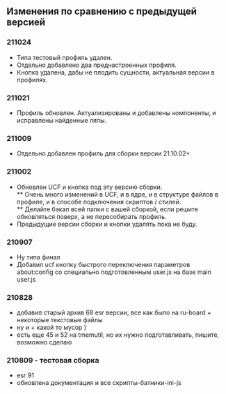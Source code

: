 ## Изменения по сравнению с предыдущей версией

### 211024
  
* Типа тестовый профиль удален.
* Отдельно добавлено два преднастроенных профиля.
* Кнопка удалена, дабы не плодить сущности, актуальная версии в профилях.

### 211021
  
* Профиль обновлен. Актуализированы и добавлены компоненты, и исправлены найденные ляпы.

### 211009
  
* Отдельно добавлен профиль для сборки версии 21.10.02+
  
### 211002
  
* Обновлен UCF и кнопка под эту версию сборки.  
** Очень много изменений в UCF, и в ядре, и в структуре файлов в профиле, и в способе подключения скриптов / стилей.  
** Делайте бэкап всей папки с вашей сборкой, если решите обновляться поверх, а не пересобирать профиль.
* Предыдущие версии сборки и кнопки удалять пока не буду.
  
### 210907
  
* Ну типа финал
* Добавил ucf кнопку быстрого переключения параметров about:config со специально подготовленным user.js на базе main user.js
  
### 210828
  
* добавил старый архив 68 esr версии, все как было на ru-board + некоторые текстовые файлы
* ну и + какой то мусор )
* есть еще 45 и 52 на tmemutil, но их нужно подготавливать, пишите, возможно сделаю

### 210809 - тестовая сборка
  
* esr 91
* обновлена документация и все скрипты-батники-ini-js
